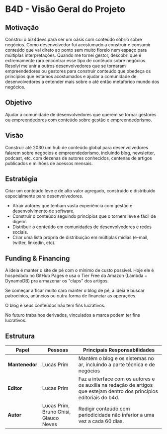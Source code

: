 # B4D - Visão Geral do Projeto

## Motivação

Construi o biz4devs para ser um oásis com conteúdo sóbrio sobre negócios. Como desenvolvedor fui acostumado a construir e consumir conteúdo que vai direto ao ponto sem muito floreio nem espaço para múltiplas interpretações. Quando me tornei gestor, descobri que é extremamente raro encontrar esse tipo de contéudo sobre negócios.
Resolvi me unir a outros desenvolvedores que se tornaram empreendedores ou gestores para construir conteúdo que obedeça os princípios que estamos acostumados e ajudar a comunidade de desenvolvedores a entender mais sobre o até então metafórico mundo dos negócios.

## Objetivo

Ajudar a comunidade de desenvolvedores que querem se tornar gestores ou empreendedores com conteúdo sobre gestão e empreendedorismo.

## Visão

Construir até 2030 um hub de conteúdo global para desenvolvedores falarem sobre negócios e empreendedorismo, incluindo blog, newsletter, podcast, etc. com dezenas de autores conhecidos, centenas de artigos publicados e milhões de acessos mensais.

## Estratégia

Criar um conteúdo leve e de alto valor agregado, construido e distribuido especialmente para desenvolvedores.

- Atrair autores que tenham vasta experiência com gestão e desenvolvimento de software.
- Construir o conteúdo seguindo princípios que o tornem leve e fácil de digerir.
- Distribuir o conteúdo em comunidades de desenvolvedores e redes sociais.
- Criar uma lista própria de distribuição em múltiplas mídias (e-mail, twitter, linkedin, etc).

## Funding & Financing

A ideia é manter o site de pé com o mínimo de custo possível. Hoje ele é hospedado no GitHub Pages e usa o Tier Free da Amazon (Lambda + DynamoDB) pra armazenar os "claps" dos artigos.

Se começar a ficar muito caro manter o blog de pé, a ideia é buscar patrocínios, anúncios ou outra forma de financiar as operações.

O blog e seus conteúdos não tem fins lucrativos. 

No futuro trabalhos derivados, vinculados a marca podem ter fins lucrativos.

## Estrutura

| Papel | Pessoas | Principais Responsabilidades |
| ----- | ------- | ----- |
| **Mantenedor** | Lucas Prim | Mantém o blog e os sistemas no ar, incluindo a parte técnica e de negócios |
| **Editor** | Lucas Prim | Faz a interface com os autores e os auxilia na redação de artigos que estejam dentro dos princípios editoriais do b4d. |
| **Autor** | Lucas Prim, Bruno Ghisi, Glauco Neves | Redigir conteúdo com periodicidade não inferior a uma vez a cada 60 dias. |